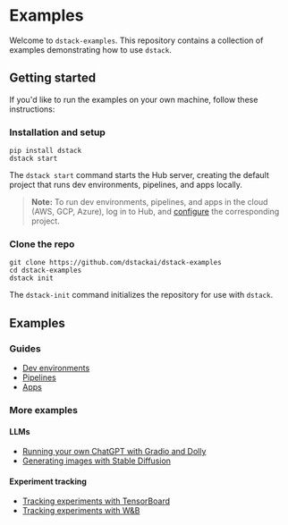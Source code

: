 # Examples

Welcome to `dstack-examples`. This repository contains a collection of examples 
demonstrating how to use `dstack`.

## Getting started

If you'd like to run the examples on your own machine, follow these instructions:

### Installation and setup

<div class="termy">

```shell
pip install dstack
dstack start
```

The `dstack start` command starts the Hub server, creating the default project that runs dev environments, pipelines,
and apps locally.

> **Note:**
> To run dev environments, pipelines, and apps in the cloud (AWS, GCP, Azure), log in to Hub, and [configure](http://127.0.0.1:8000/docs/guides/dev-environments/guides/projects) the corresponding project.

</div>

### Clone the repo

```shell
git clone https://github.com/dstackai/dstack-examples
cd dstack-examples
dstack init
```

The `dstack-init` command initializes the repository for use with `dstack`.

## Examples

### Guides

- [Dev environments](dev-environments/README.md)
- [Pipelines](pipelines/README.md)
- [Apps](apps/README.md)

### More examples

#### LLMs

 - [Running your own ChatGPT with Gradio and Dolly](dolly/README.md)
 - [Generating images with Stable Diffusion](stable_diffusion/README.md)

#### Experiment tracking

- [Tracking experiments with TensorBoard](tensorboard/REAMDE.md)
- [Tracking experiments with W&B](wandb/REAMDE.md)